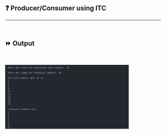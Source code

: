 ## :question: Producer/Consumer using ITC
___
<br>

## :fast_forward: Output

<br>

<img src="../../Image/co4pgm6op1.png" width="400"></img><br>